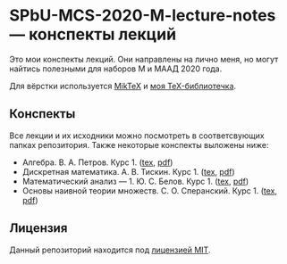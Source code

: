 # SPbU-MCS-2020-M-lecture-notes &mdash; конспекты лекций
Это мои конспекты лекций. Они направлены на лично меня, но могут найтись полезными для наборов М и МААД 2020 года.

Для вёрстки используется [MikTeX](https://miktex.org/) и [моя TeX-библиотечка](https://github.com/lounres/TeX-libs).

## Конспекты

Все лекции и их исходники можно посмотреть в соответсвующих папках репозитория. Также некоторые конспекты выложены ниже:

- Алгебра. В. А. Петров. Курс 1. ([tex](Алгебра/Algebra.tex), [pdf](Алгебра/Algebra.pdf))
- Дискретная математика. А. В. Тискин. Курс 1. ([tex](ДисМат/DM.tex), [pdf](ДисМат/DM.pdf))
- Математический анализ &mdash; 1. Ю. С. Белов. Курс 1. ([tex](МатАн/MA.tex), [pdf](МатАн/MA.pdf))
- Основы наивной теории множеств. С. О. Сперанский. Курс 1. ([tex](НТМ/ST.tex), [pdf](НТМ/ST.pdf))

## Лицензия

Данный репозиторий находится под [лицензией MIT](LICENSE).